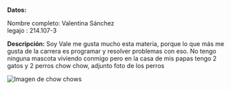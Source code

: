 **Datos:**  
  
Nombre completo: Valentina Sánchez  
legajo : 214.107-3  


**Descripción:**
Soy Vale me gusta mucho esta materia, porque lo que más me gusta de la carrera es programar y resolver problemas con eso. No tengo ninguna mascota viviendo conmigo pero en la casa de mis papas tengo 2 gatos y 2 perros chow chow, adjunto foto de los perros 


![Imagen de chow chows](https://github.com/user-attachments/assets/c119dce2-6fb3-4863-8459-6268be16ec9b)
